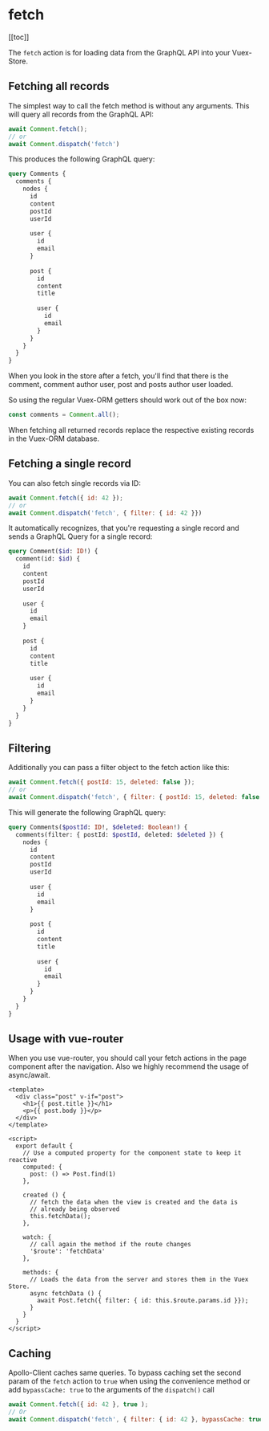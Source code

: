 # fetch

[[toc]]

The `fetch` action is for loading data from the GraphQL API into your Vuex-Store.


## Fetching all records

The simplest way to call the fetch
method is without any arguments. This will query all records from the GraphQL API:

```javascript
await Comment.fetch();
// or
await Comment.dispatch('fetch')
```

This produces the following GraphQL query:

```graphql
query Comments {
  comments {
    nodes {
      id
      content
      postId
      userId
        
      user {
        id
        email
      }
        
      post {
        id
        content
        title
      
        user {
          id
          email
        }
      }
    }
  }
}
```

When you look in the store after a fetch, you'll find that there is the comment, comment author user, post and posts
author user loaded.

So using the regular Vuex-ORM getters should work out of the box now:

```javascript
const comments = Comment.all();
```

When fetching all returned records replace the respective existing records in the Vuex-ORM database.


## Fetching a single record

You can also fetch single records via ID:

```javascript
await Comment.fetch({ id: 42 });
// or
await Comment.dispatch('fetch', { filter: { id: 42 }})
```

It automatically recognizes, that you're requesting a single record and sends a GraphQL Query for a single record:

```graphql
query Comment($id: ID!) {
  comment(id: $id) {
    id
    content
    postId
    userId
    
    user {
      id
      email
    }
    
    post {
      id
      content
      title
  
      user {
        id
        email
      }
    }
  }
}
```


## Filtering

Additionally you can pass a filter object to the fetch action like this:

```javascript
await Comment.fetch({ postId: 15, deleted: false });
// or
await Comment.dispatch('fetch', { filter: { postId: 15, deleted: false }})
``` 

This will generate the following GraphQL query:

```graphql
query Comments($postId: ID!, $deleted: Boolean!) {
  comments(filter: { postId: $postId, deleted: $deleted }) {
    nodes {
      id
      content
      postId
      userId
        
      user {
        id
        email
      }
      
      post {
        id
        content
        title
      
        user {
          id
          email
        }
      }
    }
  }
}
```


## Usage with vue-router

When you use vue-router, you should call your fetch actions in the page component after the navigation. Also we highly
recommend the usage of async/await.

```vue
<template>
  <div class="post" v-if="post">
    <h1>{{ post.title }}</h1>
    <p>{{ post.body }}</p>
  </div>
</template>

<script>
  export default {
    // Use a computed property for the component state to keep it reactive
    computed: {
      post: () => Post.find(1)
    },
    
    created () {
      // fetch the data when the view is created and the data is
      // already being observed
      this.fetchData();
    },
    
    watch: {
      // call again the method if the route changes
      '$route': 'fetchData'
    },
    
    methods: {
      // Loads the data from the server and stores them in the Vuex Store.
      async fetchData () {
        await Post.fetch({ filter: { id: this.$route.params.id }});
      }
    }
  }
</script>
```


## Caching

Apollo-Client caches same queries. To bypass caching set the second param of the `fetch` action to `true`
when using the convenience method or add `bypassCache: true` to the arguments of the `dispatch()` call

```javascript
await Comment.fetch({ id: 42 }, true );
// Or
await Comment.dispatch('fetch', { filter: { id: 42 }, bypassCache: true })
```
